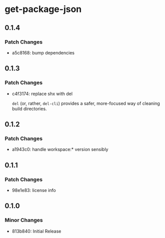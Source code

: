 # get-package-json

## 0.1.4

### Patch Changes

- a5c8168: bump dependencies

## 0.1.3

### Patch Changes

- c4f3174: replace shx with del

  `del` (or, rather, `del-cli`) provides a safer, more-focused way of cleaning build directories.

## 0.1.2

### Patch Changes

- a1943c0: handle workspace:\* version sensibly

## 0.1.1

### Patch Changes

- 98e1e83: license info

## 0.1.0

### Minor Changes

- 813b840: Initial Release
